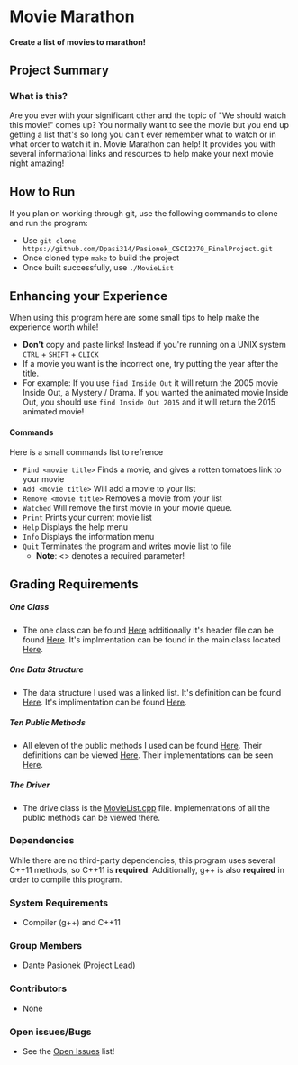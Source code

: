 # Movie Marathon
#### Create a list of movies to marathon!
## Project Summary
### What is this?
Are you ever with your significant other and the topic of "We should watch this movie!" comes up? You normally want to see the movie but you end up getting a list that's so long you can't ever remember what to watch or in what order to watch it in. Movie Marathon can help! It provides you with several informational links and resources to help make your next movie night amazing!

## How to Run
If you plan on working through git, use the following commands to clone and run the program:
* Use `git clone https://github.com/Dpasi314/Pasionek_CSCI2270_FinalProject.git`
* Once cloned type `make` to build the project
* Once built successfully, use `./MovieList`

## Enhancing your Experience
When using this program here are some small tips to help make the experience worth while!
* **Don't** copy and paste links! Instead if you're running on a UNIX system `CTRL` + `SHIFT` + `CLICK`
* If a movie you want is the incorrect one, try putting the year after the title.
 * For example: If you use `find Inside Out` it will return the 2005 movie Inside Out, a Mystery / Drama. If you wanted the animated movie Inside Out, you should use `find Inside Out 2015` and it will return the 2015 animated movie!

#### Commands
Here is a small commands list to refrence
* `Find <movie title>` Finds a movie, and gives a rotten tomatoes link to your movie
* `Add <movie title>` Will add a movie to your list
* `Remove <movie title>` Removes a movie from your list
* `Watched` Will remove the first movie in your movie queue.
* `Print` Prints your current movie list
* `Help` Displays the help menu
* `Info` Displays the information menu
* `Quit` Terminates the program and writes movie list to file
  * **Note**: <> denotes a required parameter!

## Grading Requirements

##### One Class
* The one class can be found [Here](https://github.com/Dpasi314/Pasionek_CSCI2270_FinalProject/blob/master/MovieHandler.cpp) additionally it's header file can be found [Here](https://github.com/Dpasi314/Pasionek_CSCI2270_FinalProject/blob/master/MovieHandler.h). It's implmentation can be found in the main class located [Here](https://github.com/Dpasi314/Pasionek_CSCI2270_FinalProject/blob/master/MovieList.cpp#L22).

##### One Data Structure
* The data structure I used was a linked list. It's definition can be found [Here](https://github.com/Dpasi314/Pasionek_CSCI2270_FinalProject/blob/master/MovieHandler.h#L12). It's implimentation can be found [Here](https://github.com/Dpasi314/Pasionek_CSCI2270_FinalProject/blob/master/MovieHandler.cpp).

##### Ten Public Methods
* All eleven of the public methods I used can be found [Here](https://github.com/Dpasi314/Pasionek_CSCI2270_FinalProject/blob/master/MovieHandler.h#L12). Their definitions can be viewed [Here](https://github.com/Dpasi314/Pasionek_CSCI2270_FinalProject/blob/master/MovieHandler.cpp). Their implementations can be seen [Here](https://github.com/Dpasi314/Pasionek_CSCI2270_FinalProject/blob/master/MovieList.cpp).

##### The Driver
* The drive class is the [MovieList.cpp](https://github.com/Dpasi314/Pasionek_CSCI2270_FinalProject/blob/master/MovieList.cpp) file. Implementations of all the public methods can be viewed there.

### Dependencies
While there are no third-party dependencies, this program uses several C++11 methods, so C++11 is **required**.
Additionally, g++ is also **required** in order to compile this program.

### System Requirements
* Compiler (g++) and C++11

### Group Members
* Dante Pasionek (Project Lead)

### Contributors
* None

### Open issues/Bugs
* See the [Open Issues](https://github.com/Dpasi314/Pasionek_CSCI2270_FinalProject/issues) list!
